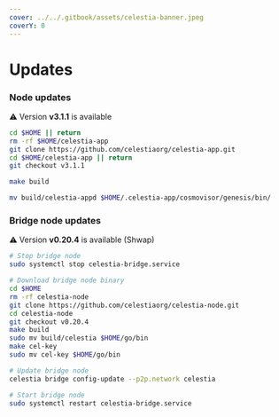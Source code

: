 ```yaml
---
cover: ../../.gitbook/assets/celestia-banner.jpeg
coverY: 0
---
```


# Updates

### Node updates
⚠️ Version **v3.1.1** is available

```bash
cd $HOME || return
rm -rf $HOME/celestia-app
git clone https://github.com/celestiaorg/celestia-app.git
cd $HOME/celestia-app || return
git checkout v3.1.1

make build

mv build/celestia-appd $HOME/.celestia-app/cosmovisor/genesis/bin/
```

### Bridge node updates

⚠️ Version **v0.20.4** is available (Shwap)

```bash
# Stop bridge node
sudo systemctl stop celestia-bridge.service

# Download bridge node binary
cd $HOME 
rm -rf celestia-node 
git clone https://github.com/celestiaorg/celestia-node.git 
cd celestia-node
git checkout v0.20.4
make build
sudo mv build/celestia $HOME/go/bin
make cel-key
sudo mv cel-key $HOME/go/bin

# Update bridge node
celestia bridge config-update --p2p.network celestia

# Start bridge node
sudo systemctl restart celestia-bridge.service
```